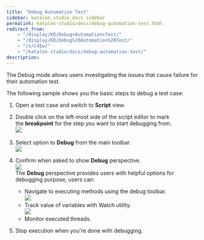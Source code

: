 ```yaml
---
title: "Debug Automation Test" 
sidebar: katalon_studio_docs_sidebar
permalink: katalon-studio/docs/debug-automation-test.html 
redirect_from:
    - "/display/KD/Debug+Automation+Test/"
    - "/display/KD/Debug%20Automation%20Test/"
    - "/x/C4Ew/"
    - "/katalon-studio/docs/debug-automation-test/"
description: 
---
```

The Debug mode allows users investigating the issues that cause failure for their automation test. 

The following sample shows you the basic steps to debug a test case:

1.  Open a test case and switch to **Script** view.  
      
    
2.  Double click on the left-most side of the script editor to mark the **breakpoint** for the step you want to start debugging from.  
    ![](../../images/katalon-studio/docs/debug-automation-test/image2017-2-24-213A253A25.png)   
      
    
3.  Select option to **Debug** from the main toolbar.  
    ![](../../images/katalon-studio/docs/debug-automation-test/image2017-2-24-213A293A28.png)  
      
    
4.  Confirm when asked to show **Debug** perspective.  
    ![](../../images/katalon-studio/docs/debug-automation-test/image2017-2-28-143A463A2.png)  
    The **Debug** perspective provides users with helpful options for debugging purpose, users can:
    *   Navigate to executing methods using the debug toolbar.  
        ![](../../images/katalon-studio/docs/debug-automation-test/image2017-2-24-213A373A32.png)
    *   Track value of variables with Watch utility.  
        ![](../../images/katalon-studio/docs/debug-automation-test/image2017-2-24-213A393A54.png)
    *   Monitor executed threads.  
          
        
5.  Stop execution when you're done with debugging.